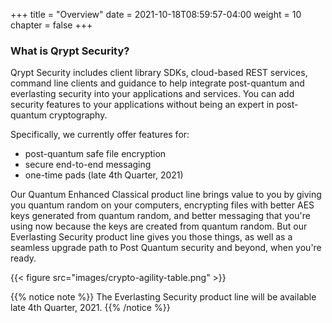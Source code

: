 +++
title = "Overview"
date = 2021-10-18T08:59:57-04:00
weight = 10
chapter = false
+++

### What is Qrypt Security?

Qrypt Security includes client library SDKs, cloud-based REST services, command line clients and guidance to help integrate post-quantum and everlasting security into your applications and services. You can add security features to your applications without being an expert in post-quantum cryptography. 

Specifically, we currently offer features for:

* post-quantum safe file encryption
* secure end-to-end messaging 
* one-time pads (late 4th Quarter, 2021)

Our Quantum Enhanced Classical product line brings value to you by giving you quantum random on your computers, encrypting files with better AES keys generated from quantum random, and better messaging that you're using now because the keys are created from quantum random. But our Everlasting Security product line gives you those things, as well as a seamless upgrade path to Post Quantum security and beyond, when you're ready.

{{< figure src="images/crypto-agility-table.png" >}}

{{% notice note %}}
The Everlasting Security product line will be available late 4th Quarter, 2021.
{{% /notice %}}
